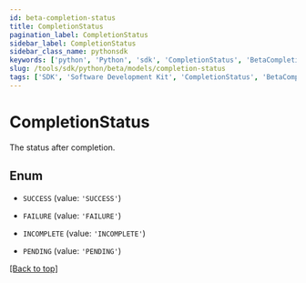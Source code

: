 ```yaml
---
id: beta-completion-status
title: CompletionStatus
pagination_label: CompletionStatus
sidebar_label: CompletionStatus
sidebar_class_name: pythonsdk
keywords: ['python', 'Python', 'sdk', 'CompletionStatus', 'BetaCompletionStatus'] 
slug: /tools/sdk/python/beta/models/completion-status
tags: ['SDK', 'Software Development Kit', 'CompletionStatus', 'BetaCompletionStatus']
---
```


# CompletionStatus

The status after completion.

## Enum

* `SUCCESS` (value: `'SUCCESS'`)

* `FAILURE` (value: `'FAILURE'`)

* `INCOMPLETE` (value: `'INCOMPLETE'`)

* `PENDING` (value: `'PENDING'`)

[[Back to top]](#) 

